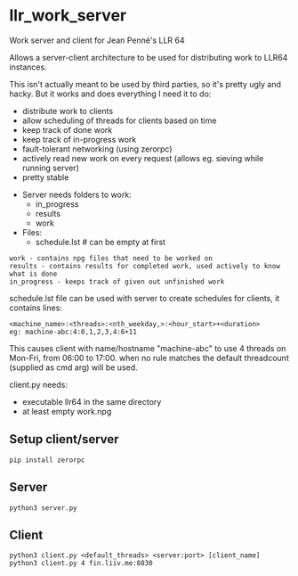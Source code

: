 # llr_work_server
Work server and client for Jean Penné's LLR 64

Allows a server-client architecture to be used for distributing work to LLR64 instances.

This isn't actually meant to be used by third parties, so it's pretty ugly and hacky. But it works and does everything I need it to do:
* distribute work to clients
* allow scheduling of threads for clients based on time
* keep track of done work
* keep track of in-progress work
* fault-tolerant networking (using zerorpc)
* actively read new work on every request (allows eg. sieving while running server)
* pretty stable

- Server needs folders to work:
  - in_progress
  - results
  - work
- Files:
  - schedule.lst  # can be empty at first
  
```
work - contains npg files that need to be worked on
results - contains results for completed work, used actively to know what is done
in_progress - keeps track of given out unfinished work
```

schedule.lst file can be used with server to create schedules for clients, it contains lines:
```
<machine_name>:<threads>:<nth_weekday,>:<hour_start>+<duration>
eg: machine-abc:4:0,1,2,3,4:6+11
```
This causes client with name/hostname "machine-abc" to use 4 threads on Mon-Fri, from 06:00 to 17:00. when no rule matches the default threadcount (supplied as cmd arg) will be used.


client.py needs:
* executable llr64 in the same directory
* at least empty work.npg

Setup client/server
-------------------
```
pip install zerorpc
```

Server
------
```
python3 server.py
```

Client
------
```
python3 client.py <default_threads> <server:port> [client_name]
python3 client.py 4 fin.liiv.me:8830
```
